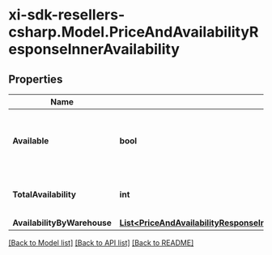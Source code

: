 # xi-sdk-resellers-csharp.Model.PriceAndAvailabilityResponseInnerAvailability

## Properties

Name | Type | Description | Notes
------------ | ------------- | ------------- | -------------
**Available** | **bool** | Boolean that indicates if the product ordered is available | [optional] 
**TotalAvailability** | **int** | The total amount of available products | [optional] 
**AvailabilityByWarehouse** | [**List&lt;PriceAndAvailabilityResponseInnerAvailabilityAvailabilityByWarehouseInner&gt;**](PriceAndAvailabilityResponseInnerAvailabilityAvailabilityByWarehouseInner.md) |  | [optional] 

[[Back to Model list]](../README.md#documentation-for-models) [[Back to API list]](../README.md#documentation-for-api-endpoints) [[Back to README]](../README.md)

